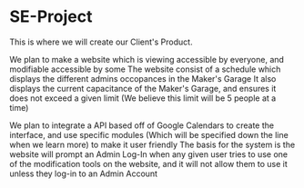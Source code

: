 # SE-Project
This is where we will create our Client's Product.

We plan to make a website which is viewing accessible by everyone, and modifiable accessible by some
The website consist of a schedule which displays the different admins occopances in the Maker's Garage
It also displays the current capacitance of the Maker's Garage, and ensures it does not exceed a given limit (We believe this limit will be 5 people at a time)

We plan to integrate a API based off of Google Calendars to create the interface, and use specific modules (Which will be specified down the line when we learn more) to make it user friendly
The basis for the system is the website will prompt an Admin Log-In when any given user tries to use one of the modification tools on the website, and it will not allow them to use it unless they log-in to an Admin Account
